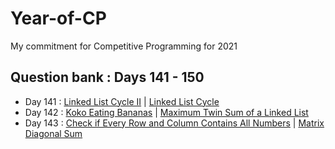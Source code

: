 # Year-of-CP
My commitment for Competitive Programming for 2021

## Question bank : Days 141 - 150
- Day 141 : [Linked List Cycle II](https://leetcode.com/problems/linked-list-cycle-ii/) | [Linked List Cycle](https://leetcode.com/problems/linked-list-cycle/)
- Day 142 : [Koko Eating Bananas](https://leetcode.com/problems/koko-eating-bananas/) | [Maximum Twin Sum of a Linked List](https://leetcode.com/problems/maximum-twin-sum-of-a-linked-list/)
- Day 143 : [Check if Every Row and Column Contains All Numbers](https://leetcode.com/problems/check-if-every-row-and-column-contains-all-numbers/) | [Matrix Diagonal Sum](https://leetcode.com/problems/matrix-diagonal-sum/)